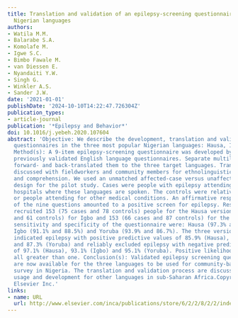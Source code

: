 ```yaml
---
title: Translation and validation of an epilepsy-screening questionnaire in three
  Nigerian languages
authors:
- Watila M.M.
- Balarabe S.A.
- Komolafe M.
- Igwe S.C.
- Bimbo Fawale M.
- van Diessen E.
- Nyandaiti Y.W.
- Singh G.
- Winkler A.S.
- Sander J.W.
date: '2021-01-01'
publishDate: '2024-10-10T14:22:47.726304Z'
publication_types:
- article-journal
publication: '*Epilepsy and Behavior*'
doi: 10.1016/j.yebeh.2020.107604
abstract: 'Objective: We describe the development, translation and validation of epilepsy-screening
  questionnaires in the three most popular Nigerian languages: Hausa, Igbo and Yoruba.
  Method(s): A 9-item epilepsy-screening questionnaire was developed by modifying
  previously validated English language questionnaires. Separate multilingual experts
  forward- and back-translated them to the three target languages. Translations were
  discussed with fieldworkers and community members for ethnolinguistic acceptability
  and comprehension. We used an unmatched affected-case versus unaffected-control
  design for the pilot study. Cases were people with epilepsy attending the tertiary
  hospitals where these languages are spoken. The controls were relatives of cases
  or people attending for other medical conditions. An affirmative response to any
  of the nine questions amounted to a positive screen for epilepsy. Result(s): We
  recruited 153 (75 cases and 78 controls) people for the Hausa version, 106 (45 cases
  and 61 controls) for Igbo and 153 (66 cases and 87 controls) for the Yoruba. The
  sensitivity and specificity of the questionnaire were: Hausa (97.3% and 88.5%),
  Igbo (91.1% and 88.5%) and Yoruba (93.9% and 86.7%). The three versions reliably
  indicated epilepsy with positive predictive values of 85.9% (Hausa), 85.4% (Igbo)
  and 87.3% (Yoruba) and reliably excluded epilepsy with negative predictive values
  of 97.1% (Hausa), 93.1% (Igbo) and 95.1% (Yoruba). Positive likelihood ratios were
  all greater than one. Conclusion(s): Validated epilepsy screening questionnaires
  are now available for the three languages to be used for community-based epilepsy
  survey in Nigeria. The translation and validation process are discussed to facilitate
  usage and development for other languages in sub-Saharan Africa.Copyright © 2020
  Elsevier Inc.'
links:
- name: URL
  url: http://www.elsevier.com/inca/publications/store/6/2/2/8/2/2/index.htt
---
```

